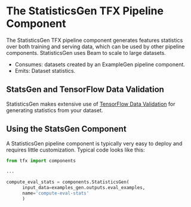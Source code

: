 # The StatisticsGen TFX Pipeline Component

The StatisticsGen TFX pipeline component generates features statistics
over both training and serving data, which can be used by other pipeline components.
StatisticsGen uses Beam to scale to large datasets.

* Consumes: datasets created by an ExampleGen pipeline component.
* Emits: Dataset statistics.

## StatsGen and TensorFlow Data Validation

StatisticsGen makes extensive use of [TensorFlow Data Validation](tfdv.md) for
generating statistics from your dataset.

## Using the StatsGen Component

A StatisticsGen pipeline component is typically very easy to deploy and requires little
customization. Typical code looks like this:

```python
from tfx import components

...

compute_eval_stats = components.StatisticsGen(
      input_data=examples_gen.outputs.eval_examples,
      name='compute-eval-stats'
      )
```
